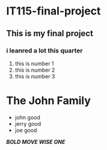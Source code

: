 # IT115-final-project
## This is my final project 
### i leanred a lot this quarter

1. this is number 1
2. this is number 2 
3. this is number 3

# The John Family 
* john good
* jerry good 
* joe good 


***BOLD MOVE WISE ONE*** 

